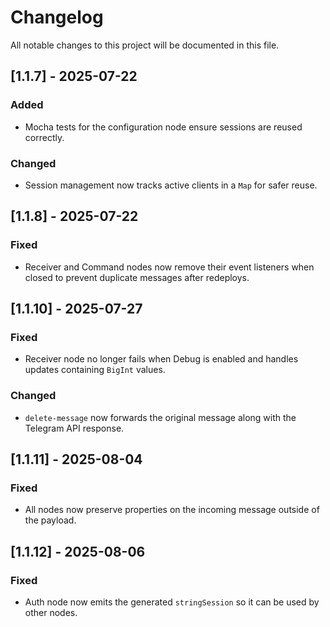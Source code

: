 # Changelog

All notable changes to this project will be documented in this file.

## [1.1.7] - 2025-07-22
### Added
- Mocha tests for the configuration node ensure sessions are reused correctly.

### Changed
- Session management now tracks active clients in a `Map` for safer reuse.

## [1.1.8] - 2025-07-22
### Fixed
- Receiver and Command nodes now remove their event listeners when closed to prevent duplicate messages after redeploys.

## [1.1.10] - 2025-07-27
### Fixed
- Receiver node no longer fails when Debug is enabled and handles updates containing `BigInt` values.
### Changed
- `delete-message` now forwards the original message along with the Telegram API response.

## [1.1.11] - 2025-08-04
### Fixed
- All nodes now preserve properties on the incoming message outside of the payload.

## [1.1.12] - 2025-08-06
### Fixed
- Auth node now emits the generated `stringSession` so it can be used by other nodes.

